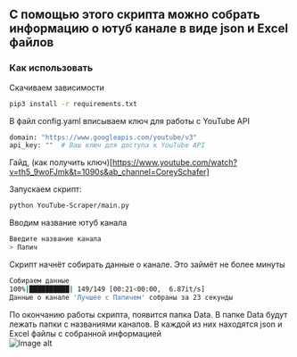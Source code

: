 ## С помощью этого скрипта можно собрать информацию о ютуб канале в виде json и Excel файлов

### Как использовать

Скачиваем зависимости
```bash
pip3 install -r requirements.txt
```

В файл config.yaml вписываем ключ для работы с YouTube API
```bash
domain: "https://www.googleapis.com/youtube/v3"
api_key: ""  # Ваш ключ для доступа к YouTube API
```
Гайд, (как получить ключ)[https://www.youtube.com/watch?v=th5_9woFJmk&t=1090s&ab_channel=CoreySchafer]

Запускаем скрипт:
```bash
python YouTube-Scraper/main.py
```

Вводим название ютуб канала
```bash
Введите название канала
> Папич
```

Скрипт начнёт собирать данные о канале. Это займёт не более минуты
```bash
Собираем данные
100%|██████████| 149/149 [00:21<00:00,  6.87it/s]
Данные о канале 'Лучшее с Папичем' собраны за 23 секунды
```

По окончанию работы скрипта, появится папка Data. 
В папке Data будут лежать папки с названиями каналов.
В каждой из них находятся json и Excel файлы с собранной информацией<br>
![Image alt](https://github.com/YarikMix/YouTube-Scraper/raw/main/img/1.png)